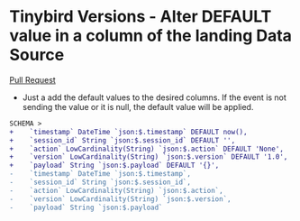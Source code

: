 # Tinybird Versions - Alter DEFAULT value in a column of the landing Data Source

[Pull Request](https://github.com/tinybirdco/use-case-examples/pull/338/files)

- Just a add the default values to the desired columns. If the event is not sending the value or it is null, the default value will be applied.


```diff
SCHEMA >
+    `timestamp` DateTime `json:$.timestamp` DEFAULT now(),
+    `session_id` String `json:$.session_id` DEFAULT '',
+    `action` LowCardinality(String) `json:$.action` DEFAULT 'None',
+    `version` LowCardinality(String) `json:$.version` DEFAULT '1.0',
+    `payload` String `json:$.payload` DEFAULT '{}',
-    `timestamp` DateTime `json:$.timestamp`,
-    `session_id` String `json:$.session_id`,
-    `action` LowCardinality(String) `json:$.action`,
-    `version` LowCardinality(String) `json:$.version`,
-    `payload` String `json:$.payload`
```
